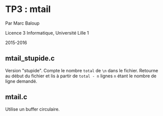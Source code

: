 TP3 : mtail
=====


Par Marc Baloup

Licence 3 Informatique, Université Lille 1

2015-2016




mtail_stupide.c
------
Version "stupide". Compte le nombre `total` de `\n` dans le fichier.
Retourne au début du fichier et lis à partir de `total - n` lignes
`n` étant le nombre de ligne demandé.



mtail.c
------
Utilise un buffer circulaire.


